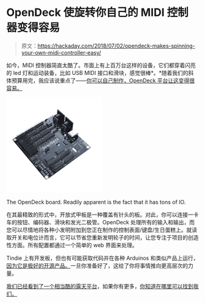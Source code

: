 # OpenDeck 使旋转你自己的 MIDI 控制器变得容易

> 原文：<https://hackaday.com/2018/07/02/opendeck-makes-spinning-your-own-midi-controller-easy/>

如今，MIDI 控制器简直太酷了。市面上有上百万台这样的设备，它们都穿着闪亮的 led 灯和运动装备，比如 USB MIDI 接口和滑块，感觉很棒*。*随着我们的斜体预算用完，我应该说重点了——[你可以自己制作，OpenDeck 平台让这变得很容易。](https://shanteacontrols.com/)

![](img/a71fa308f314aaeeb73ce1334c0a6102.png)

The OpenDeck board. Readily apparent is the fact that it has tons of IO.

在其最精致的形式中，开放式甲板是一种覆盖有针头的板。对此，你可以连接一卡车的按钮、编码器、滑块和发光二极管。OpenDeck 处理所有的输入和输出，而您可以尽情地将各种小发明附加到您正在制作的控制表面/键盘/生日蛋糕上。就读取开关和电位计而言，它可以节省您重新发明轮子的时间，让您专注于项目的创造性方面。所有配置都通过一个简单的 web 界面来处理。

Tindie 上有开发板，但也有可能获取代码并在各种 Arduinos 和类似产品上运行，[因为它是极好的开源产品。](https://github.com/paradajz/OpenDeck)一旦你准备好了，这给了你将事情推向更高层次的力量。

[我们已经看到了一个相当酷的露天平台](https://hackaday.com/2015/03/02/the-hard-drive-midi-controller/)，如果你有更多，[你知道在哪里可以找到我们。](https://hackaday.com/submit-a-tip/)
